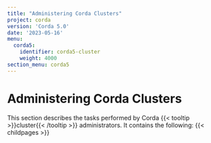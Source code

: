 ```yaml
---
title: "Administering Corda Clusters"
project: corda
version: 'Corda 5.0'
date: '2023-05-16'
menu:
  corda5:
    identifier: corda5-cluster
    weight: 4000
section_menu: corda5
---
```

# Administering Corda Clusters
This section describes the tasks performed by Corda {{< tooltip >}}cluster{{< /tooltip >}} administrators. It contains the following:
{{< childpages >}}